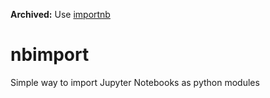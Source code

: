 **Archived:** Use [importnb](https://github.com/deathbeds/importnb)

# nbimport
Simple way to import Jupyter Notebooks as python modules
